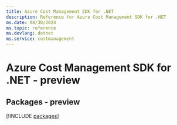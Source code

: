 ```yaml
---
title: Azure Cost Management SDK for .NET
description: Reference for Azure Cost Management SDK for .NET
ms.date: 08/30/2024
ms.topic: reference
ms.devlang: dotnet
ms.service: costmanagement
---
```

# Azure Cost Management SDK for .NET - preview
## Packages - preview
[!INCLUDE [packages](cost-management-index.md)]